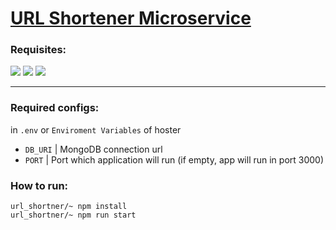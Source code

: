 # [URL Shortener Microservice](https://www.freecodecamp.org/learn/apis-and-microservices/apis-and-microservices-projects/url-shortener-microservice)

### Requisites:
![](https://img.shields.io/npm/v/npm.svg?logo=npm)
![](https://img.shields.io/badge/MongoDB-LTS-informational?style=flat&logo=mongodb&logoColor=green&color=green)
![](https://img.shields.io/badge/Node->=12.18.3-informational?style=flat&logo=node.js&logoColor=green&color=green)

---
### Required configs:
in `.env` or `Enviroment Variables` of hoster
+ `DB_URI` | MongoDB connection url 
+ `PORT` | Port which application will run (if empty, app will run in port 3000)

### How to run:

```
url_shortner/~ npm install
url_shortner/~ npm run start
```

